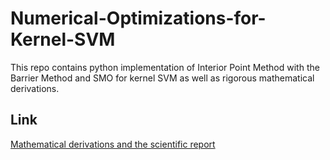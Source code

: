 # Numerical-Optimizations-for-Kernel-SVM
This repo contains python implementation of Interior Point Method with the Barrier Method and SMO for kernel SVM as well as rigorous mathematical derivations.

## Link
<a href="https://github.com/jaeikjeon9919/Numerical-Optimizations-for-Kernel-SVM/raw/master/Numerical_Optimization_Project.pdf" download="Numerical_Optimization_Project.pdf">Mathematical derivations and the scientific report</a>